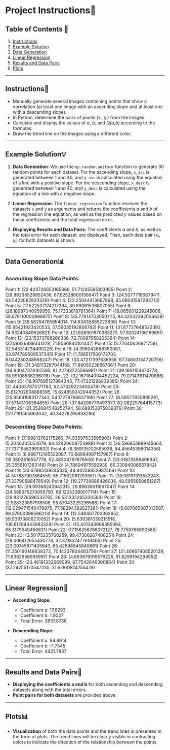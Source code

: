 # Project Instructions🧪

## Table of Contents 📑
1. [Instructions](#instructions)
2. [Example Solution](#example-solution)
3. [Data Generation](#data-generation)
4. [Linear Regression](#linear-regression)
5. [Results and Data Pairs](#results-and-data-pairs)
6. [Plots](#plots)

---

## Instructions🎯

- Manually generate several images containing points that show a correlation (at least one image with an ascending slope and at least one with a descending slope).
- In Python, determine the pairs of points (xᵢ, yᵢ) from the images.
- Calculate and display the values of *a*, *b*, and *Q(a,b)* according to the formulas.
- Draw the trend line on the images using a different color.

---

## Example Solution💡

1. **Data Generation**: We use the `np.random.uniform` function to generate 30 random points for each dataset. For the ascending slope, `x_asc` is generated between 1 and 40, and `y_asc` is calculated using the equation of a line with a positive slope. For the descending slope, `x_desc` is generated between 1 and 40, and `y_desc` is calculated using the equation of a line with a negative slope.
   
2. **Linear Regression**: The `linear_regression` function receives the datasets `x` and `y` as arguments and returns the coefficients *a* and *b* of the regression line equation, as well as the predicted *y* values based on these coefficients and the total regression error.

3. **Displaying Results and Data Pairs**: The coefficients *a* and *b*, as well as the total error for each dataset, are displayed. Then, each data pair (xᵢ, yᵢ) for both datasets is shown.

---

## Data Generation📊

### Ascending Slope Data Points:
Point 1: (22.403726653165666, 51.71245585103955) 
Point 2: (28.89238528852436, 87.62528660158847) 
Point 3: (24.50777166679411, 64.5423082833329) 
Point 4: (22.25044413687898, 65.08041597284713) 
Point 5: (17.522537174217284, 30.89061536807055) 
Point 6: (26.18987040959959, 75.17333818761364) 
Point 7: (18.065901239245008, 58.676110000998975) 
Point 8: (35.779147030501115, 94.32032392036629) 
Point 9: (38.58284765954014, 114.63435885223836) 
Point 10: (15.95421923420533, 57.59035192806742) 
Point 11: (31.87727648522392, 74.93240849626821) 
Point 12: (21.626901870363273, 57.92024166169691) 
Point 13: (23.15373788266336, 72.70087958205364) 
Point 14: (37.09826889341378, 71.9066840101447) 
Point 15: (3.770406269717591, 32.545314734490226) 
Point 16: (4.398042688360087, 33.974789509537345) 
Point 17: (1.788517500172703, 8.044250248668247) 
Point 18: (33.47217397636958, 67.74603134720756) 
Point 19: (31.348113287044168, 71.89050236567661) 
Point 20: (34.93047378162595, 81.22793225566991) 
Point 21: (39.1661153470778, 98.99108536296018) 
Point 22: (32.167184004452224, 79.07143611470886) 
Point 23: (18.997695127864343, 77.47221296839386) 
Point 24: (31.440637875171763, 62.47329223400479) 
Point 25: (5.612702608888395, 15.624859242044352) 
Point 26: (25.95691983177343, 54.17276796837169) 
Point 27: (6.59077820895281, 37.57143106384855) 
Point 28: (37.84208776493377, 82.08229764415773) 
Point 29: (21.352084548252794, 58.688153875039376) 
Point 30: (17.17181565963042, 40.34278295933296) 

### Descending Slope Data Points:
Point 1: (7.199813762175269, 74.93597533595903) 
Point 2: (5.3046305054079, 94.42420608754988) 
Point 3: (26.596853989145664, 27.73719582990632) 
Point 4: (6.389135102595938, 94.45645398014358) 
Point 5: (8.666712105522087, 70.68984997157987) 
Point 6: (15.3802816557776, 52.48304797876506) 
Point 7: (33.01873596406947, 35.3556101383148) 
Point 8: (4.78694975592939, 66.33094006657842) 
Point 9: (33.67985139245335, 44.94259852987464) 
Point 10: (4.747837907864559, 65.71562061293551) 
Point 11: (39.08191913552243, 27.33790588478549) 
Point 12: (19.27739686426036, 48.5955650651267) 
Point 13: (39.09368243942315, 29.89636611667047) 
Point 14: (24.588975270056793, 69.12053399017114) 
Point 15: (29.831279596533765, 26.531332265330583) 
Point 16: (2.528323897918506, 95.87043225296566) 
Point 17: (12.029471540479975, 77.58294382627281) 
Point 18: (5.687665887313587, 89.37600398596213) 
Point 19: (12.549467703363652, 59.93973806210052) 
Point 20: (5.630381039215518, 106.61294343983329) 
Point 21: (13.401343996365064, 68.3179540450631) 
Point 22: (17.156256786072127, 78.7758766890565) 
Point 23: (3.50175235760259, 99.47306267408251) 
Point 24: (28.006412655430776, 32.371837477619465) 
Point 25: (23.09745671405643, 65.42598845849861) 
Point 26: (11.350190146638372, 70.14237804483756) 
Point 27: (21.40667408520129, 71.8362956995997) 
Point 28: (4.663679919579225, 91.8299194294552) 
Point 29: (23.46191332669099, 67.7542646300864) 
Point 30: (37.24255170547235, 31.67881814255476)

---

## Linear Regression📐

- **Ascending Slope**:
  - Coefficient *a*: 17.6293
  - Coefficient *b*: 1.9027
  - Total Error: 3837.8738

- **Descending Slope**:
  - Coefficient *a*: 94.8914
  - Coefficient *b*: -1.7545
  - Total Error: 4421.7837

---

## Results and Data Pairs📝

- **Displaying the coefficients a and b** for both ascending and descending datasets along with the total errors.
- **Point pairs for both datasets** are provided above.

---

## Plots📊

- **Visualization** of both the data points and the trend lines is presented in the form of plots. The trend lines will be clearly visible in contrasting colors to indicate the direction of the relationship between the points.
